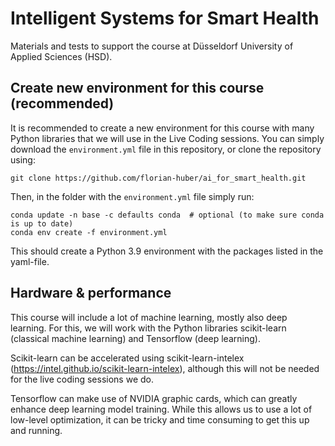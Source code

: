 # Intelligent Systems for Smart Health
Materials and tests to support the course at Düsseldorf University of Applied Sciences (HSD).


## Create new environment for this course (recommended)
It is recommended to create a new environment for this course with many Python libraries that we will use in the Live Coding sessions. You can simply download the `environment.yml` file in this repository, or clone the repository using:
```
git clone https://github.com/florian-huber/ai_for_smart_health.git
```
Then, in the folder with the `environment.yml` file simply run:
```
conda update -n base -c defaults conda  # optional (to make sure conda is up to date)
conda env create -f environment.yml
```
This should create a Python 3.9 environment with the packages listed in the yaml-file.

## Hardware & performance
This course will include a lot of machine learning, mostly also deep learning. For this, we will work with the Python libraries scikit-learn (classical machine learning) and Tensorflow (deep learning).

Scikit-learn can be accelerated using scikit-learn-intelex (https://intel.github.io/scikit-learn-intelex), although this will not be needed for the live coding sessions we do.

Tensorflow can make use of NVIDIA graphic cards, which can greatly enhance deep learning model training. While this allows us to use a lot of low-level optimization, it can be tricky and time consuming to get this up and running.
